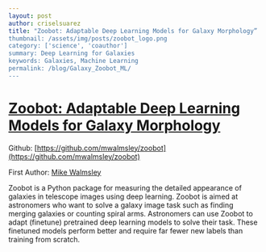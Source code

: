 ```yaml
---
layout: post
author: criselsuarez
title: "Zoobot: Adaptable Deep Learning Models for Galaxy Morphology” 
thumbnail: /assets/img/posts/zoobot_logo.png
category: ['science', 'coauthor']
summary: Deep Learning for Galaxies
keywords: Galaxies, Machine Learning
permalink: /blog/Galaxy_Zoobot_ML/
---
```

# [Zoobot: Adaptable Deep Learning Models for Galaxy Morphology](https://joss.theoj.org/papers/10.21105/joss.05312)

Github: [https://github.com/mwalmsley/zoobot](https://github.com/mwalmsley/zoobot)

First Author:  [Mike Walmsley](https://orcid.org/0000-0002-6408-4181)

Zoobot is a Python package for measuring the detailed appearance of galaxies in telescope images using deep learning. Zoobot is aimed at astronomers who want to solve a galaxy image task such as finding merging galaxies or counting spiral arms. Astronomers can use Zoobot to adapt (finetune) pretrained deep learning models to solve their task. These finetuned models perform better and require far fewer new labels than training from scratch. 
